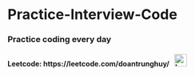 <div>
    <h1>
        Practice-Interview-Code
    </h1>
</div>
<div>
    <h3> 
        Practice coding every day
    </h3>
    <h4> 
        Leetcode: https://leetcode.com/doantrunghuy/ &nbsp; 
        <img src = "https://assets.leetcode.com/static_assets/others/Knight.gif" alt="badge knight" width="25" height="25"> 
    </h4>
</div>

